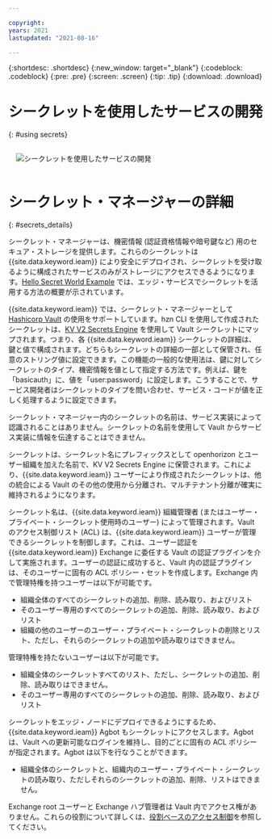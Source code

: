 ```yaml
---

copyright:
years: 2021
lastupdated: "2021-08-16"

---
```


{:shortdesc: .shortdesc}
{:new_window: target="_blank"}
{:codeblock: .codeblock}
{:pre: .pre}
{:screen: .screen}
{:tip: .tip}
{:download: .download}

# シークレットを使用したサービスの開発
{: #using secrets}

<img src="../images/edge/10_Secrets.svg" style="margin: 3%" alt="シークレットを使用したサービスの開発"> 

# シークレット・マネージャーの詳細
{: #secrets_details}

シークレット・マネージャーは、機密情報 (認証資格情報や暗号鍵など) 用のセキュア・ストレージを提供します。これらのシークレットは {{site.data.keyword.ieam}} により安全にデプロイされ、シークレットを受け取るように構成されたサービスのみがストレージにアクセスできるようになります。[Hello Secret World Example](https://github.com/open-horizon/examples/blob/master/edge/services/helloSecretWorld/CreateService.md) では、エッジ・サービスでシークレットを活用する方法の概要が示されています。

{{site.data.keyword.ieam}} では、シークレット・マネージャーとして [Hashicorp Vault](https://www.vaultproject.io/) の使用をサポートしています。hzn CLI を使用して作成されたシークレットは、[KV V2 Secrets Engine](https://www.vaultproject.io/docs/secrets/kv/kv-v2) を使用して Vault シークレットにマップされます。つまり、各 {{site.data.keyword.ieam}} シークレットの詳細は、鍵と値で構成されます。どちらもシークレットの詳細の一部として保管され、任意のストリング値に設定できます。この機能の一般的な使用法は、鍵に対してシークレットのタイプ、機密情報を値として指定する方法です。例えば、鍵を「basicauth」に、値を「user:password」に設定します。こうすることで、サービス開発者はシークレットのタイプを問い合わせ、サービス・コードが値を正しく処理するように設定できます。

シークレット・マネージャー内のシークレットの名前は、サービス実装によって認識されることはありません。シークレットの名前を使用して Vault からサービス実装に情報を伝達することはできません。

シークレットは、シークレット名にプレフィックスとして openhorizon とユーザー組織を加えた名前で、KV V2 Secrets Engine に保管されます。これにより、{{site.data.keyword.ieam}} ユーザーにより作成されたシークレットは、他の統合による Vault のその他の使用から分離され、マルチテナント分離が確実に維持されるようになります。

シークレット名は、{{site.data.keyword.ieam}} 組織管理者 (またはユーザー・プライベート・シークレット使用時のユーザー) によって管理されます。Vault のアクセス制御リスト (ACL) は、{{site.data.keyword.ieam}} ユーザーが管理できるシークレットを制御します。これは、ユーザー認証を {{site.data.keyword.ieam}} Exchange に委任する Vault の認証プラグインを介して実施されます。ユーザーの認証に成功すると、Vault 内の認証プラグインは、そのユーザーに固有の ACL ポリシー・セットを作成します。Exchange 内で管理特権を持つユーザーは以下が可能です。
- 組織全体のすべてのシークレットの追加、削除、読み取り、およびリスト
- そのユーザー専用のすべてのシークレットの追加、削除、読み取り、およびリスト
- 組織の他のユーザーのユーザー・プライベート・シークレットの削除とリスト、ただし、それらのシークレットの追加や読み取りはできません。

管理特権を持たないユーザーは以下が可能です。
- 組織全体のシークレットすべてのリスト、ただし、シークレットの追加、削除、読み取りはできません。
- そのユーザー専用のすべてのシークレットの追加、削除、読み取り、およびリスト

シークレットをエッジ・ノードにデプロイできるようにするため、{{site.data.keyword.ieam}} Agbot もシークレットにアクセスします。Agbot は、Vault への更新可能なログインを維持し、目的ごとに固有の ACL ポリシーが指定されます。Agbot は以下を行なうことができます。
- 組織全体のシークレットと、組織内のユーザー・プライベート・シークレットの読み取り、ただしそれらのシークレットの追加、削除、リストはできません。

Exchange root ユーザーと Exchange ハブ管理者は Vault 内でアクセス権がありません。これらの役割について詳しくは、[役割ベースのアクセス制御](../user_management/rbac.html)を参照してください。
